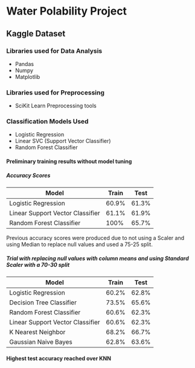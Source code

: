 # Water Polability Project

## Kaggle Dataset

### Libraries used for Data Analysis

- Pandas
- Numpy
- Matplotlib

### Libraries used for Preprocessing 

- SciKit Learn Preprocessing tools

### Classification Models Used

- Logistic Regression
- Linear SVC (Support Vector Classifier)
- Random Forest Classifier

#### Preliminary training results without model tuning

##### Accuracy Scores
 
| Model                            |  Train   | Test  |
| -------------------------------- | -------- |-------|
| Logistic Regression              |   60.9%  | 61.3% |
| Linear Support Vector Classifier |   61.1%  | 61.9% |
| Random Forest Classifier         |   100%   | 65.7% |

Previous accuracy scores were produced due to not using a Scaler and using Median to replace null values and used a 75-25 split.

##### Trial with replacing null values with column means and using Standard Scaler with a 70-30 split

| Model                            |  Train   | Test  |
| -------------------------------- | -------- |-------|
| Logistic Regression              |   60.2%  | 62.8% |
| Decision Tree Classifier         |   73.5%  | 65.6% |
| Random Forest Classifier         |   60.6%  | 62.3% |
| Linear Support Vector Classifier |   60.6%  | 62.3% |
| K Nearest Neighbor               |   68.2%  | 66.7% |
| Gaussian Naive Bayes             |   62.8%  | 63.6% |

#### Highest test accuracy reached over KNN